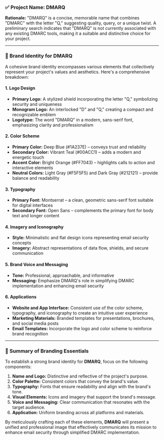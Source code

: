 ### ✅ Project Name: **DMARQ**

**Rationale:** "DMARQ" is a concise, memorable name that combines "DMARC" with the letter "Q," suggesting quality, query, or a unique twist. A preliminary search indicates that "DMARQ" is not currently associated with any existing DMARC tools, making it a suitable and distinctive choice for your project.

---

### 🎨 Brand Identity for **DMARQ**

A cohesive brand identity encompasses various elements that collectively represent your project's values and aesthetics. Here's a comprehensive breakdown:

#### 1. **Logo Design**

- **Primary Logo:** A stylized shield incorporating the letter "Q," symbolizing security and uniqueness
- **Monogram Logo:** An interlocked "D" and "Q," creating a compact and recognizable emblem
- **Logotype:** The word "DMARQ" in a modern, sans-serif font, emphasizing clarity and professionalism

#### 2. **Color Scheme**

- **Primary Color:** Deep Blue (#1A237E) – conveys trust and reliability
- **Secondary Color:** Vibrant Teal (#00ACC1) – adds a modern and energetic touch
- **Accent Color:** Bright Orange (#FF7043) – highlights calls to action and interactive elements
- **Neutral Colors:** Light Gray (#F5F5F5) and Dark Gray (#212121) – provide balance and readability

#### 3. **Typography**

- **Primary Font:** Montserrat – a clean, geometric sans-serif font suitable for digital interfaces
- **Secondary Font:** Open Sans – complements the primary font for body text and longer content

#### 4. **Imagery and Iconography**

- **Style:** Minimalistic and flat design icons representing email security concepts
- **Imagery:** Abstract representations of data flow, shields, and secure communication

#### 5. **Brand Voice and Messaging**

- **Tone:** Professional, approachable, and informative
- **Messaging:** Emphasize DMARQ's role in simplifying DMARC implementation and enhancing email security

#### 6. **Applications**

- **Website and App Interface:** Consistent use of the color scheme, typography, and iconography to create an intuitive user experience
- **Marketing Materials:** Branded templates for presentations, brochures, and social media posts
- **Email Templates:** Incorporate the logo and color scheme to reinforce brand recognition

---

### 📘 Summary of Branding Essentials

To establish a strong brand identity for **DMARQ**, focus on the following components:

1. **Name and Logo:** Distinctive and reflective of the project's purpose.
2. **Color Palette:** Consistent colors that convey the brand's value.
3. **Typography:** Fonts that ensure readability and align with the brand's tone.
4. **Visual Elements:** Icons and imagery that support the brand's message.
5. **Voice and Messaging:** Clear communication that resonates with the target audience.
6. **Application:** Uniform branding across all platforms and materials.

By meticulously crafting each of these elements, **DMARQ** will present a unified and professional image that effectively communicates its mission to enhance email security through simplified DMARC implementation.
